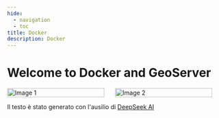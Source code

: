 ```yaml
---
hide:
  - navigation
  - toc
title: Docker
description: Docker
---
```


# Welcome to Docker and GeoServer

<div style="display: flex; justify-content: space-between;">
  <img src="../../imgs/2025-01-18_16h02_21.png" alt="Image 1" style="width: 90%;">
  <img src="../../imgs/2025-01-18_16h12_16.png" alt="Image 2" style="width: 90%;">
</div>

Il testo è stato generato con l'ausilio di [DeepSeek AI](https://chat.deepseek.com/)